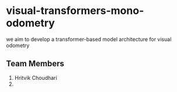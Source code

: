 # visual-transformers-mono-odometry
we aim to  develop a transformer-based model architecture for visual odometry

## Team Members
1. Hritvik Choudhari
2. 
